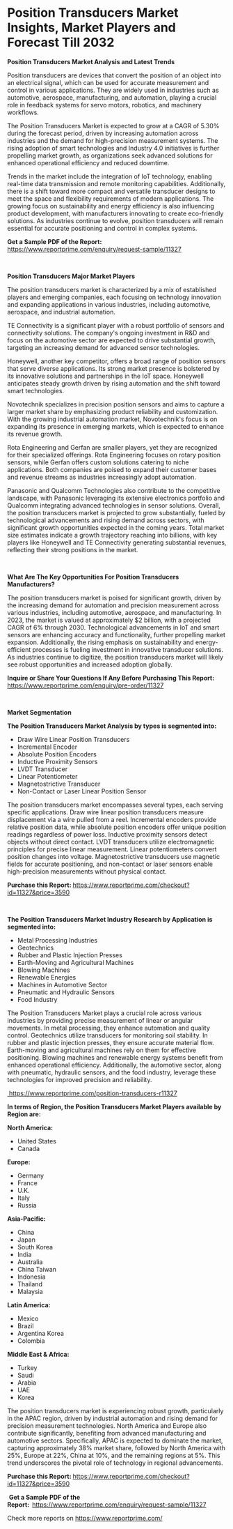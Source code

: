 <p><h1>Position Transducers Market Insights, Market Players and Forecast Till 2032</h1></p><p><strong>Position Transducers Market Analysis and Latest Trends</strong></p>
<p><p>Position transducers are devices that convert the position of an object into an electrical signal, which can be used for accurate measurement and control in various applications. They are widely used in industries such as automotive, aerospace, manufacturing, and automation, playing a crucial role in feedback systems for servo motors, robotics, and machinery workflows.</p><p>The Position Transducers Market is expected to grow at a CAGR of 5.30% during the forecast period, driven by increasing automation across industries and the demand for high-precision measurement systems. The rising adoption of smart technologies and Industry 4.0 initiatives is further propelling market growth, as organizations seek advanced solutions for enhanced operational efficiency and reduced downtime. </p><p>Trends in the market include the integration of IoT technology, enabling real-time data transmission and remote monitoring capabilities. Additionally, there is a shift toward more compact and versatile transducer designs to meet the space and flexibility requirements of modern applications. The growing focus on sustainability and energy efficiency is also influencing product development, with manufacturers innovating to create eco-friendly solutions. As industries continue to evolve, position transducers will remain essential for accurate positioning and control in complex systems.</p></p>
<p><strong>Get a Sample PDF of the Report:&nbsp;</strong> <a href="https://www.reportprime.com/enquiry/request-sample/11327?utm_campaign=3057&utm_medium=2&utm_source=Github&utm_content=ia&utm_term=20032025&utm_id=position-transducers">https://www.reportprime.com/enquiry/request-sample/11327</a></p>
<p>&nbsp;</p>
<p><strong>Position Transducers Major Market Players</strong></p>
<p><p>The position transducers market is characterized by a mix of established players and emerging companies, each focusing on technology innovation and expanding applications in various industries, including automotive, aerospace, and industrial automation.</p><p>TE Connectivity is a significant player with a robust portfolio of sensors and connectivity solutions. The company's ongoing investment in R&D and focus on the automotive sector are expected to drive substantial growth, targeting an increasing demand for advanced sensor technologies.</p><p>Honeywell, another key competitor, offers a broad range of position sensors that serve diverse applications. Its strong market presence is bolstered by its innovative solutions and partnerships in the IoT space. Honeywell anticipates steady growth driven by rising automation and the shift toward smart technologies.</p><p>Novotechnik specializes in precision position sensors and aims to capture a larger market share by emphasizing product reliability and customization. With the growing industrial automation market, Novotechnik's focus is on expanding its presence in emerging markets, which is expected to enhance its revenue growth.</p><p>Rota Engineering and Gerfan are smaller players, yet they are recognized for their specialized offerings. Rota Engineering focuses on rotary position sensors, while Gerfan offers custom solutions catering to niche applications. Both companies are poised to expand their customer bases and revenue streams as industries increasingly adopt automation.</p><p>Panasonic and Qualcomm Technologies also contribute to the competitive landscape, with Panasonic leveraging its extensive electronics portfolio and Qualcomm integrating advanced technologies in sensor solutions. Overall, the position transducers market is projected to grow substantially, fueled by technological advancements and rising demand across sectors, with significant growth opportunities expected in the coming years. Total market size estimates indicate a growth trajectory reaching into billions, with key players like Honeywell and TE Connectivity generating substantial revenues, reflecting their strong positions in the market.</p></p>
<p>&nbsp;</p>
<p><strong>What Are The Key Opportunities For Position Transducers Manufacturers?</strong></p>
<p><p>The position transducers market is poised for significant growth, driven by the increasing demand for automation and precision measurement across various industries, including automotive, aerospace, and manufacturing. In 2023, the market is valued at approximately $2 billion, with a projected CAGR of 6% through 2030. Technological advancements in IoT and smart sensors are enhancing accuracy and functionality, further propelling market expansion. Additionally, the rising emphasis on sustainability and energy-efficient processes is fueling investment in innovative transducer solutions. As industries continue to digitize, the position transducers market will likely see robust opportunities and increased adoption globally.</p></p>
<p><strong>Inquire or Share Your Questions If Any Before Purchasing This Report:</strong> <a href="https://www.reportprime.com/enquiry/pre-order/11327?utm_campaign=3057&utm_medium=2&utm_source=Github&utm_content=ia&utm_term=20032025&utm_id=position-transducers">https://www.reportprime.com/enquiry/pre-order/11327</a></p>
<p>&nbsp;</p>
<p><strong>Market Segmentation</strong></p>
<p><strong>The Position Transducers Market Analysis by types is segmented into:</strong></p>
<p><ul><li>Draw Wire Linear Position Transducers</li><li>Incremental Encoder</li><li>Absolute Position Encoders</li><li>Inductive Proximity Sensors</li><li>LVDT Transducer</li><li>Linear Potentiometer</li><li>Magnetostrictive Transducer</li><li>Non-Contact or Laser Linear Position Sensor</li></ul></p>
<p><p>The position transducers market encompasses several types, each serving specific applications. Draw wire linear position transducers measure displacement via a wire pulled from a reel. Incremental encoders provide relative position data, while absolute position encoders offer unique position readings regardless of power loss. Inductive proximity sensors detect objects without direct contact. LVDT transducers utilize electromagnetic principles for precise linear measurement. Linear potentiometers convert position changes into voltage. Magnetostrictive transducers use magnetic fields for accurate positioning, and non-contact or laser sensors enable high-precision measurements without physical contact.</p></p>
<p><strong>Purchase this Report:&nbsp;</strong><a href="https://www.reportprime.com/checkout?id=11327&price=3590&utm_campaign=3057&utm_medium=2&utm_source=Github&utm_content=ia&utm_term=20032025&utm_id=position-transducers">https://www.reportprime.com/checkout?id=11327&price=3590</a></p>
<p>&nbsp;</p>
<p><strong>The Position Transducers Market Industry Research by Application is segmented into:</strong></p>
<p><ul><li>Metal Processing Industries</li><li>Geotechnics</li><li>Rubber and Plastic Injection Presses</li><li>Earth-Moving and Agricultural Machines</li><li>Blowing Machines</li><li>Renewable Energies</li><li>Machines in Automotive Sector</li><li>Pneumatic and Hydraulic Sensors</li><li>Food Industry</li></ul></p>
<p><p>The Position Transducers Market plays a crucial role across various industries by providing precise measurement of linear or angular movements. In metal processing, they enhance automation and quality control. Geotechnics utilize transducers for monitoring soil stability. In rubber and plastic injection presses, they ensure accurate material flow. Earth-moving and agricultural machines rely on them for effective positioning. Blowing machines and renewable energy systems benefit from enhanced operational efficiency. Additionally, the automotive sector, along with pneumatic, hydraulic sensors, and the food industry, leverage these technologies for improved precision and reliability.</p></p>
<p><a href="https://www.reportprime.com/position-transducers-r11327?utm_campaign=3057&utm_medium=2&utm_source=Github&utm_content=ia&utm_term=20032025&utm_id=position-transducers">&nbsp;https://www.reportprime.com/position-transducers-r11327</a></p>
<p><strong>In terms of Region, the Position Transducers Market Players available by Region are:</strong></p>
<p>
    <p> <strong> North America: </strong>
        <ul>
            <li>United States</li>
            <li>Canada</li>
        </ul>
        </p> 
    <p> <strong> Europe: </strong>
        <ul>
            <li>Germany</li>
            <li>France</li>
            <li>U.K.</li>
            <li>Italy</li>
            <li>Russia</li>
        </ul>
        </p> 
    <p> <strong> Asia-Pacific: </strong>
        <ul>
            <li>China</li>
            <li>Japan</li>
            <li>South Korea</li>
            <li>India</li>
            <li>Australia</li>
            <li>China Taiwan</li>
            <li>Indonesia</li>
            <li>Thailand</li>
            <li>Malaysia</li>
        </ul>
        </p> 
    <p> <strong> Latin America: </strong>
        <ul>
            <li>Mexico</li>
            <li>Brazil</li>
            <li>Argentina Korea</li>
            <li>Colombia</li>
        </ul>
        </p> 
    <p> <strong> Middle East & Africa: </strong>
        <ul>
            <li>Turkey</li>
            <li>Saudi</li>
            <li>Arabia</li>
            <li>UAE</li>
            <li>Korea</li>
        </ul>
    </p>
    </p>
<p><p>The position transducers market is experiencing robust growth, particularly in the APAC region, driven by industrial automation and rising demand for precision measurement technologies. North America and Europe also contribute significantly, benefiting from advanced manufacturing and automotive sectors. Specifically, APAC is expected to dominate the market, capturing approximately 38% market share, followed by North America with 25%, Europe at 22%, China at 10%, and the remaining regions at 5%. This trend underscores the pivotal role of technology in regional advancements.</p></p>
<p><strong>Purchase this Report: </strong><a href="https://www.reportprime.com/checkout?id=11327&price=3590&utm_campaign=3057&utm_medium=2&utm_source=Github&utm_content=ia&utm_term=20032025&utm_id=position-transducers">https://www.reportprime.com/checkout?id=11327&price=3590</a></p>
<p>&nbsp;<strong>Get a Sample PDF of the Report:&nbsp;&nbsp;</strong><a href="https://www.reportprime.com/enquiry/request-sample/11327?utm_campaign=3057&utm_medium=2&utm_source=Github&utm_content=ia&utm_term=20032025&utm_id=position-transducers">https://www.reportprime.com/enquiry/request-sample/11327</a></p>
<p><strong></strong></p>
<p>Check more reports on <a href="https://www.reportprime.com/?utm_campaign=3057&utm_medium=2&utm_source=Github&utm_content=ia&utm_term=20032025&utm_id=position-transducers">https://www.reportprime.com/</a></p>